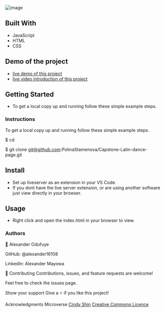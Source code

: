 ![image](https://user-images.githubusercontent.com/60612329/124332631-ccecb700-db89-11eb-8f79-3193f8a0c883.png)
## Built With
- JavaScript
- HTML
- CSS

## Demo of the project
- [live demo of this project](https://alexander16108.github.io/capstone-project/)
- [live video introduction of this project](https://www.loom.com/share/e7309ccdbce241749ca6a6f7d3debdd0)

## Getting Started
- To get a local copy up and running follow these simple example steps.


### Instructions
To get a local copy up and running follow these simple example steps.

$ cd

$ git clone git@github.com:PolinaStamenova/Capstone-Latin-dance-page.git

## Install
- Set up liveserver as an extension in your VS Code.
- If you dont have the live server extension, or are using another software just view directly in your browser.

## Usage
- Right click and open the index.html in your browser to view.

### Authors
👤 Alexander Odufuye

GitHub: @alexander16108

LinkedIn: Alexander Mayowa

🤝 Contributing
Contributions, issues, and feature requests are welcome!

Feel free to check the issues page.

Show your support
Give a ⭐️ if you like this project!

Acknowledgments
Microverse
[Cindy Shin](https://www.behance.net/adagio07)
[Creative Commons Licence](https://www.behance.net/gallery/29845175/CC-Global-Summit-2015)
